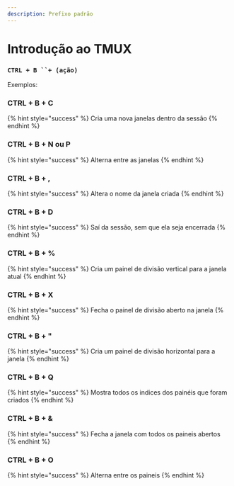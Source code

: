 ```yaml
---
description: Prefixo padrão
---
```


# Introdução ao TMUX

### **`CTRL + B`**` ``+ (ação)`

Exemplos:&#x20;

### **CTRL + B** + C

{% hint style="success" %}
Cria uma nova janelas dentro da sessão
{% endhint %}

### **CTRL + B** + N ou P

{% hint style="success" %}
Alterna entre as janelas&#x20;
{% endhint %}

### **CTRL + B** + ,&#x20;

{% hint style="success" %}
Altera o nome da janela criada
{% endhint %}

### **CTRL + B** + D&#x20;

{% hint style="success" %}
Saí da sessão, sem que ela seja encerrada&#x20;
{% endhint %}

### **CTRL + B** + %&#x20;

{% hint style="success" %}
Cria um painel de divisão vertical para a janela atual&#x20;
{% endhint %}

### **CTRL + B** + X&#x20;

{% hint style="success" %}
Fecha o painel de divisão aberto na janela&#x20;
{% endhint %}

### **CTRL + B** + "&#x20;

{% hint style="success" %}
Cria um painel de divisão horizontal para a janela&#x20;
{% endhint %}

### **CTRL + B** + Q

{% hint style="success" %}
Mostra todos os indices dos painéis que foram criados&#x20;
{% endhint %}

### **CTRL + B** + &

{% hint style="success" %}
Fecha a janela com todos os paineis abertos&#x20;
{% endhint %}

### **CTRL + B** + O&#x20;

{% hint style="success" %}
Alterna entre os paineis
{% endhint %}

